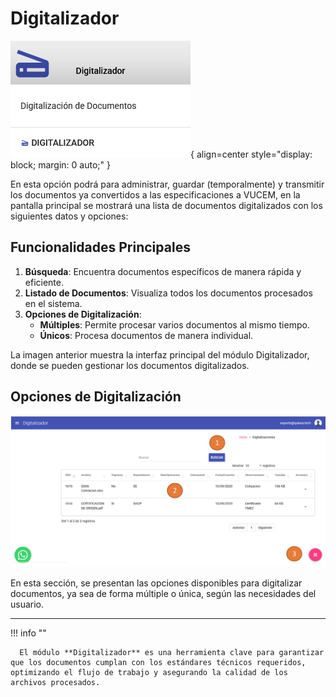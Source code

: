 # Digitalizador

![Digitalizador VUCEM](./assets/digitalizador1.png){ align=center style="display: block; margin: 0 auto;" }
<!-- El módulo **Digitalizador** permite convertir documentos con las especificaciones requeridas por la Ventanilla Única. En la pantalla principal, se muestra una lista de documentos digitalizados o convertidos con los siguientes datos y opciones: -->
En esta opción podrá para administrar, guardar (temporalmente) y transmitir los documentos ya convertidos a las especificaciones a VUCEM, en la pantalla principal se mostrará una lista de documentos digitalizados con los siguientes datos y opciones:

## Funcionalidades Principales

1. **Búsqueda**: Encuentra documentos específicos de manera rápida y eficiente.
2. **Listado de Documentos**: Visualiza todos los documentos procesados en el sistema.
3. **Opciones de Digitalización**:
   - **Múltiples**: Permite procesar varios documentos al mismo tiempo.
   - **Únicos**: Procesa documentos de manera individual.



La imagen anterior muestra la interfaz principal del módulo Digitalizador, donde se pueden gestionar los documentos digitalizados.

## Opciones de Digitalización

![Opciones de Digitalización](./assets/digitalizador2.png)

En esta sección, se presentan las opciones disponibles para digitalizar documentos, ya sea de forma múltiple o única, según las necesidades del usuario.

---
!!! info ""

      El módulo **Digitalizador** es una herramienta clave para garantizar que los documentos cumplan con los estándares técnicos requeridos, optimizando el flujo de trabajo y asegurando la calidad de los archivos procesados.